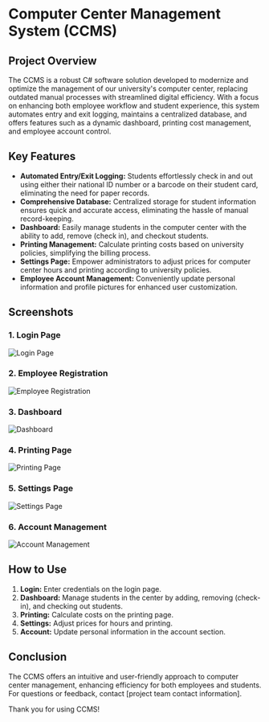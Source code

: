 # Computer Center Management System (CCMS)

## Project Overview

The CCMS is a robust C# software solution developed to modernize and optimize the management of our university's computer center, replacing outdated manual processes with streamlined digital efficiency. With a focus on enhancing both employee workflow and student experience, this system automates entry and exit logging, maintains a centralized database, and offers features such as a dynamic dashboard, printing cost management, and employee account control.

## Key Features

- **Automated Entry/Exit Logging:** Students effortlessly check in and out using either their national ID number or a barcode on their student card, eliminating the need for paper records.
- **Comprehensive Database:** Centralized storage for student information ensures quick and accurate access, eliminating the hassle of manual record-keeping.
- **Dashboard:** Easily manage students in the computer center with the ability to add, remove (check in), and checkout students.
- **Printing Management:** Calculate printing costs based on university policies, simplifying the billing process.
- **Settings Page:** Empower administrators to adjust prices for computer center hours and printing according to university policies.
- **Employee Account Management:** Conveniently update personal information and profile pictures for enhanced user customization.

## Screenshots

### 1. Login Page
![Login Page](images/login_page.png)

### 2. Employee Registration
![Employee Registration](images/registration_page.png)

### 3. Dashboard
![Dashboard](images/dashboard.png)

### 4. Printing Page
![Printing Page](images/printing_page.png)

### 5. Settings Page
![Settings Page](images/settings_page.png)

### 6. Account Management
![Account Management](images/account_page.png)

## How to Use

1. **Login:** Enter credentials on the login page.
2. **Dashboard:** Manage students in the center by adding, removing (check-in), and checking out students.
3. **Printing:** Calculate costs on the printing page.
4. **Settings:** Adjust prices for hours and printing.
5. **Account:** Update personal information in the account section.

## Conclusion

The CCMS offers an intuitive and user-friendly approach to computer center management, enhancing efficiency for both employees and students. For questions or feedback, contact [project team contact information].

Thank you for using CCMS!
